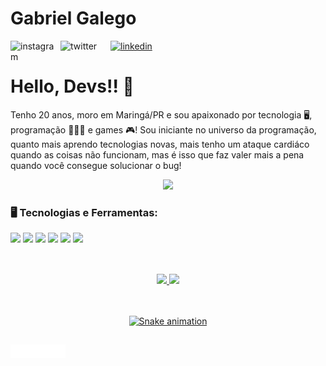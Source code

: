 <!--
**Gabriel-Galego/Gabriel-Galego** is a ✨ _special_ ✨ repository because its `README.md` (this file) appears on your GitHub profile.

Here are some ideas to get you started:

- 🔭 I’m currently working on ...
- 🌱 I’m currently learning ...
- 👯 I’m looking to collaborate on ...
- 🤔 I’m looking for help with ...
- 💬 Ask me about ...
- 📫 How to reach me: ...
- 😄 Pronouns: ...
- ⚡ Fun fact: ...
-->
# Gabriel Galego
<a href="https://www.instagram.com/biel_galego/" rel="nofollow"><img align="left" width="80px" src="https://camo.githubusercontent.com/60a9f9b357e1351715e2459f8ad097dd8d599320b20e6c59304429bd60b67b56/68747470733a2f2f692e6962622e636f2f716b47537031442f696e7374616772616d2e706e67" alt="instagram" data-canonical-src="https://i.ibb.co/qkGSp1D/instagram.png" style="max-width: 100%;"></a> 

<a href="https://twitter.com/bielgalegoS" rel="nofollow"><img align="left" width="80px" src="https://camo.githubusercontent.com/dcf74b52c42ca15ae080a9f4577a042288cc6913469109cf6c1273a63a447237/68747470733a2f2f692e6962622e636f2f5a6346484470762f747769747465722e706e67" alt="twitter" data-canonical-src="https://i.ibb.co/ZcFHDpv/twitter.png" style="max-width: 100%;"></a>

<a href="https://www.linkedin.com/in/gabriel-galego-690710193" rel="nofollow"><img width="80px"   src="https://camo.githubusercontent.com/a0c6b752f5ef0ae12858e115dbe851f393269057cc97aaf016be8c32ea24da99/68747470733a2f2f692e6962622e636f2f52795a783132622f6c696e6b6564696e2e706e67" alt="linkedin" data-canonical-src="https://i.ibb.co/RyZx12b/linkedin.png" style="max-width: 100%;"></a>  

# Hello, Devs!! 👋
Tenho 20 anos, moro em Maringá/PR e sou apaixonado por tecnologia 🖥, programação 👨🏼‍💻 e games 🎮! Sou iniciante no universo da programação, quanto mais aprendo tecnologias novas, mais tenho um ataque cardiáco quando as coisas não funcionam, mas é isso que faz valer mais a pena quando você consegue solucionar o bug!

<p align="center" dir="auto">
<img data-target="animated-image.replacedImage" class="AnimatedImagePlayer-animatedImage" src="https://c.tenor.com/41I-iMyClCgAAAAd/programmer-programming.gif" style="width: 350px;"></p>

### 🖥️ Tecnologias e Ferramentas:

<code align="left"><img width="40px" src="https://cdn.jsdelivr.net/gh/devicons/devicon/icons/html5/html5-original.svg" style="max-width: 100%;" /></code>
<code align="left"><img width="40px" src="https://cdn.jsdelivr.net/gh/devicons/devicon/icons/css3/css3-original.svg" style="max-width: 100%;" /></code>
<code align="left"><img width="40px" src="https://cdn.jsdelivr.net/gh/devicons/devicon/icons/react/react-original.svg" style="max-width: 100%;" /></code>
<code align="left"><img width="40px" src="https://cdn.jsdelivr.net/gh/devicons/devicon/icons/javascript/javascript-original.svg" style="max-width: 100%;" /></code>
<code align="left"><img width="40px" src="https://cdn.jsdelivr.net/gh/devicons/devicon/icons/git/git-original.svg" style="max-width: 100%;" /></code>
<code align="left"><img width="40px" src="https://cdn.jsdelivr.net/gh/devicons/devicon/icons/github/github-original.svg" style="max-width: 100%;" /></code><br><br>

<h2 dir="auto"></h2>
<div align="center">
<a href="https://github.com/seu-usuário-aqui">
<img height="180em" src="https://github-readme-stats.vercel.app/api/top-langs/?username=Gabriel-Galego&layout=compact&langs_count=7&theme=algolia"/>
<img height="180em" src="https://github-readme-stats.vercel.app/api?username=Gabriel-Galego&show_icons=true&theme=algolia&include_all_commits=true&count_private=true"/>
</div><br><br>

<div align="center">
  
![Snake animation](https://github.com/Gabriel-Galego/Gabriel-Galego/blob/output/github-contribution-grid-snake.svg)
  
</div>
<h2 dir="auto"></h2>
  
 <p dir="auto"><a href="https://www.instagram.com/jeniblo_dev" rel="nofollow"><img align="left" alt="Instagram" width="22px" src="https://github.com/Aakarsh-B/trying-repos/raw/master/insta.svg" style="max-width: 100%;">
</a><a href="https://twitter.com/jeniblo_dev" rel="nofollow"><img align="left" alt="Twitter" width="22px" src="https://github.com/Aakarsh-B/trying-repos/raw/master/twitter.svg" style="max-width: 100%;">
</a><a href="https://www.linkedin.com/in/jeniffer-bittencourt" rel="nofollow"><img align="left" alt="LinkedIn" width="22px" src="https://github.com/Aakarsh-B/trying-repos/raw/master/linkedin.svg" style="max-width: 100%;">
</a><a href="https://dev.to/jeniblo_dev" rel="nofollow"><img alt="Blog" width="22px" src="https://github.com/Aakarsh-B/trying-repos/raw/master/dev-badge.svg" style="max-width: 100%;"></a></p>
